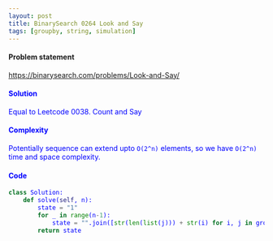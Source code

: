 ```yaml
---
layout: post
title: BinarySearch 0264 Look and Say
tags: [groupby, string, simulation]
---
```


#### Problem statement

<a href="https://binarysearch.com/problems/Look-and-Say/"> <font color = blue>https://binarysearch.com/problems/Look-and-Say/

#### Solution
Equal to Leetcode 0038. Count and Say

#### Complexity
Potentially sequence can extend upto `O(2^n)` elements, so we have `O(2^n)` time and space complexity.

#### Code
```python
class Solution:
    def solve(self, n):
        state = "1"
        for _ in range(n-1):
            state = "".join([str(len(list(j))) + str(i) for i, j in groupby(state)])
        return state
```
